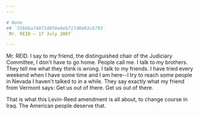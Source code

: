 ```yaml
---
---

# None
## `55bbba74872d059a6eb717d8e03c6793`
`Mr. REID — 17 July 2007`

---
```



Mr. REID. I say to my friend, the distinguished chair of the 
Judiciary Committee, I don't have to go home. People call me. I talk to 
my brothers. They tell me what they think is wrong. I talk to my 
friends. I have tried every weekend when I have some time and I am 
here--I try to reach some people in Nevada I haven't talked to in a 
while. They say exactly what my friend from Vermont says: Get us out of 
there. Get us out of there.

That is what this Levin-Reed amendment is all about, to change course 
in Iraq. The American people deserve that.